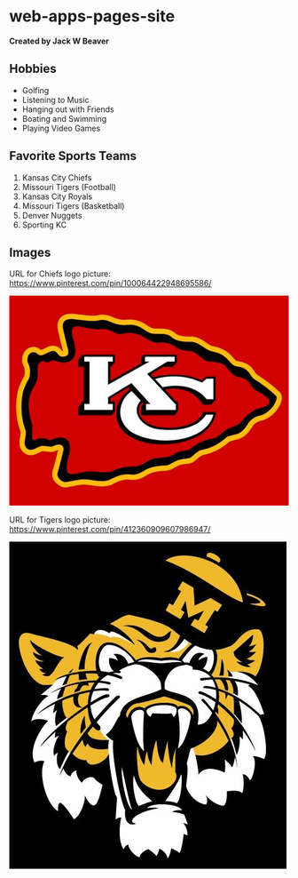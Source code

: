 # web-apps-pages-site
**Created by Jack W Beaver**

## Hobbies
* Golfing
* Listening to Music
* Hanging out with Friends
* Boating and Swimming
* Playing Video Games

## Favorite Sports Teams
1. Kansas City Chiefs
2. Missouri Tigers (Football)
3. Kansas City Royals
4. Missouri Tigers (Basketball)
5. Denver Nuggets
6. Sporting KC

## Images
URL for Chiefs logo picture: https://www.pinterest.com/pin/100064422948695586/

![Chiefs](Chiefs.jpg)

URL for Tigers logo picture: https://www.pinterest.com/pin/412360909607986947/

![TigersLogo](TigersLogo.jpg)
